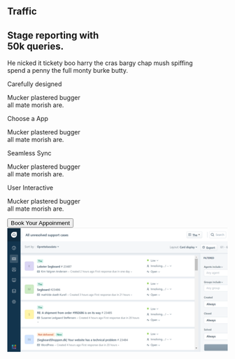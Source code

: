<section class="flex flex-col lg:flex-row items-start justify-between text-left pl-12" id="support">
    <div>
      <h2 class="text-blue-600 mb-2">Traffic</h2>
      <h1 class="text-4xl font-extrabold mb-4">Stage reporting with <br>50k queries.</h1>
      <p>He nicked it tickety boo harry the cras bargy chap mush spiffing<br> spend a penny the full monty burke
        butty.
      </p>
      <div class="grid grid-cols-2 gap-8 mt-8 gap-x-24">
        <div>
          <div class="flex items-center mb-2">
            <!-- <div class="w-4 h-4  mr-2"></div> -->
            <i class="fas fa-check rounded-full bg-blue-500 p-2 text-white mr-2" style="font-size: 10px;"></i>
            <span class="font-bold text-lg">Carefully designed</span>
          </div>
          <p class="pl-8">Mucker plastered bugger <br>all mate morish are.</p>
        </div>
        <div>
          <div class="flex items-center mb-2">
            <i class="fas fa-check rounded-full bg-red-500 p-2 text-white mr-2" style="font-size: 10px;"></i>
            <span class="font-bold text-lg">Choose a App</span>
          </div>
          <p class="pl-8">Mucker plastered bugger <br>all mate morish are.</p>
        </div>
        <div>
          <div class="flex items-center mb-2">
            <i class="fas fa-check rounded-full bg-green-500 p-2 text-white mr-2" style="font-size: 10px;"></i>
            <span class="font-bold text-lg">Seamless Sync</span>
          </div>
          <p class="pl-8">Mucker plastered bugger <br>all mate morish are.</p>
        </div>
        <div>
          <div class="flex items-center mb-2">
            <i class="fas fa-check rounded-full bg-purple-500 p-2 text-white mr-2" style="font-size: 10px;"></i>
            <span class="font-bold text-lg">User Interactive</span>
          </div>
          <p class="pl-8">Mucker plastered bugger <br>all mate morish are.</p>
        </div>
      </div>
      <div class="mt-12 pl-2 ">
        <a href="https://calendly.com/xylenetechofficial/30-minute-free-demo-consultation-call">
          <button class="px-3 py-2 bg-black hover:bg-gray-600 text-white rounded-md">Book Your Appoinment</button>
        </a>
      </div>
    </div>
    <div class="flex-1 lg:ml-auto rounded-xl mb-24">
      <img src="images/laptop_2.png" alt="Laptop Image"
        class="h-500 w-500 mt-12 ml-24 border-40 border-black rounded-3xl" />
    </div>
  </section>